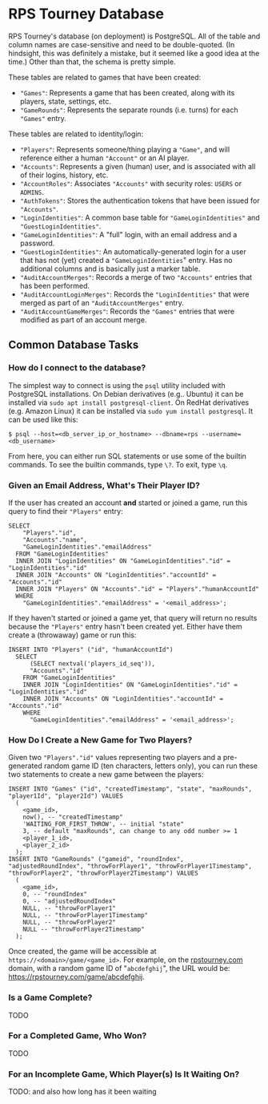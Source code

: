 # RPS Tourney Database

RPS Tourney's database (on deployment) is PostgreSQL.
All of the table and column names are case-sensitive
  and need to be double-quoted.
(In hindsight, this was definitely a mistake,
  but it seemed like a good idea at the time.)
Other than that, the schema is pretty simple.

These tables are related to games that have been created:

* `"Games"`:
  Represents a game that has been created,
    along with its players, state, settings, etc.
* `"GameRounds"`:
  Represents the separate rounds (i.e. turns) for each `"Games"` entry.

These tables are related to identity/login:

* `"Players"`:
  Represents someone/thing playing a `"Game"`,
    and will reference either a human `"Account"` or an AI player.
* `"Accounts"`:
  Represents a given (human) user,
    and is associated with all of their logins, history, etc.
* `"AccountRoles"`:
  Associates `"Accounts"` with security roles: `USERS` or `ADMINS`.
* `"AuthTokens"`:
  Stores the authentication tokens that have been issued for `"Accounts"`.
* `"LoginIdentities"`:
  A common base table for `"GameLoginIdentities"` and `"GuestLoginIdentities"`.
* `"GameLoginIdentities"`:
  A "full" login, with an email address and a password.
* `"GuestLoginIdentities"`:
  An automatically-generated login for a user
    that has not (yet) created a `"GameLoginIdentities`" entry.
  Has no additional columns and is basically just a marker table.
* `"AuditAccountMerges"`:
  Records a merge of two `"Accounts"` entries that has been performed.
* `"AuditAccountLoginMerges"`:
  Records the `"LoginIdentities"` that were merged as part of an `"AuditAccountMerges"` entry.
* `"AuditAccountGameMerges"`:
  Records the `"Games"` entries that were modified as part of an account merge.

## Common Database Tasks

### How do I connect to the database?

The simplest way to connect is using the `psql` utility included with PostgreSQL installations.
On Debian derivatives (e.g.. Ubuntu) it can be installed via `sudo apt install postgresql-client`.
On RedHat derivatives (e.g. Amazon Linux) it can be installed via `sudo yum install postgresql`.
It can be used like this:

    $ psql --host=<db_server_ip_or_hostname> --dbname=rps --username=<db_username>

From here, you can either run SQL statements or use some of the builtin commands.
To see the builtin commands, type `\?`.
To exit, type `\q`.

### Given an Email Address, What's Their Player ID?

If the user has created an account **and** started or joined a game,
  run this query to find their `"Players"` entry:

    SELECT
        "Players"."id",
        "Accounts"."name",
        "GameLoginIdentities"."emailAddress"
      FROM "GameLoginIdentities"
      INNER JOIN "LoginIdentities" ON "GameLoginIdentities"."id" = "LoginIdentities"."id"
      INNER JOIN "Accounts" ON "LoginIdentities"."accountId" = "Accounts"."id"
      INNER JOIN "Players" ON "Accounts"."id" = "Players"."humanAccountId"
      WHERE
        "GameLoginIdentities"."emailAddress" = '<email_address>';

If they haven't started or joined a game yet,
  that query will return no results because the `"Players"` entry hasn't been created yet.
Either have them create a (throwaway) game or run this:

    INSERT INTO "Players" ("id", "humanAccountId")
      SELECT
          (SELECT nextval('players_id_seq')),
          "Accounts"."id"
        FROM "GameLoginIdentities"
        INNER JOIN "LoginIdentities" ON "GameLoginIdentities"."id" = "LoginIdentities"."id"
        INNER JOIN "Accounts" ON "LoginIdentities"."accountId" = "Accounts"."id"
        WHERE
          "GameLoginIdentities"."emailAddress" = '<email_address>';

### How Do I Create a New Game for Two Players?

Given two `"Players"."id"` values representing two players
  and a pre-generated random game ID (ten characters, letters only),
  you can run these two statements to create a new game between the players:

    INSERT INTO "Games" ("id", "createdTimestamp", "state", "maxRounds", "player1Id", "player2Id") VALUES
      (
        <game_id>,
        now(), -- "createdTimestamp"
        'WAITING_FOR_FIRST_THROW', -- initial "state"
        3, -- default "maxRounds", can change to any odd number >= 1
        <player_1_id>,
        <player_2_id>
      );
    INSERT INTO "GameRounds" ("gameid", "roundIndex", "adjustedRoundIndex", "throwForPlayer1", "throwForPlayer1Timestamp", "throwForPlayer2", "throwForPlayer2Timestamp") VALUES
      (
        <game_id>,
        0, -- "roundIndex"
        0, -- "adjustedRoundIndex"
        NULL, -- "throwForPlayer1"
        NULL, -- "throwForPlayer1Timestamp"
        NULL, -- "throwForPlayer2"
        NULL -- "throwForPlayer2Timestamp"
      );

Once created, the game will be accessible at `https://<domain>/game/<game_id>`.
For example, on the [rpstourney.com](https://rpstourney.com/) domain,
  with a random game ID of "`abcdefghij`",
  the URL would be: <https://rpstourney.com/game/abcdefghij>.

### Is a Game Complete?

TODO

### For a Completed Game, Who Won?

TODO

### For an Incomplete Game, Which Player(s) Is It Waiting On?

TODO: and also how long has it been waiting
